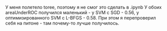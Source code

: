 У меня полетело toree, поэтому я не смог это сделать в .ipynb
У обоих areaUnderROC получился маленький - у SVM с SGD - 0.56, у оптимизированного SVM с L-BFGS - 0.58. При этом я перепроверил себя на питоне - там почему-то лучше получилось.
